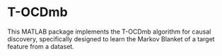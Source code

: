 # T-OCDmb
This MATLAB package implements the T-OCDmb algorithm for causal discovery, specifically designed to learn the Markov Blanket of a target feature from a dataset.
